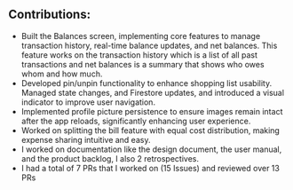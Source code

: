 ## Contributions:

  - Built the Balances screen, implementing core features to manage transaction history, real-time balance updates, and net balances. This feature works on the transaction history which is a list of all past transactions and net balances is a summary that shows who owes whom and how much.
  - Developed pin/unpin functionality to enhance shopping list usability. Managed state changes, and Firestore updates, and introduced a visual indicator to improve user navigation.
  - Implemented profile picture persistence to ensure images remain intact after the app reloads, significantly enhancing user experience.
  - Worked on splitting the bill feature with equal cost distribution, making expense sharing intuitive and easy.
  - I worked on documentation like the design document, the user manual, and the product backlog, I also 2 retrospectives.
  - I had a total of 7 PRs that I worked on (15 Issues) and reviewed over 13 PRs

  
